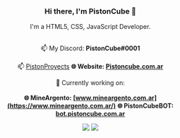 <div align="center">

### Hi there, I'm PistonCube 👋
I'm a HTML5, CSS, JavaScript Developer.<br /><br/>
  
📫 My Discord: **PistonCube#0001**<br /><br/>
📫 [PistonProyects](https://discord.gg/eKeeZPq6SJ)
**🌐 Website: [Pistoncube.com.ar](https://www.pistoncube.com.ar/)**

🔭 Currently working on:<br /><br />
**🌐 MineArgento: [www.mineargento.com.ar](https://www.mineargento.com.ar/)**
**🌐 PistonCubeBOT: [bot.pistoncube.com.ar](https://bot.pistoncube.com.ar/)**
  
<img src="https://github-readme-stats.vercel.app/api?username=PistonCube&show_icons=true&text_color=e200ff&icon_color=6c44ff&theme=midnight-purple">
<img src="https://github-readme-stats.vercel.app/api/top-langs/?username=PistonCube&layout=compact&text_color=e200ff&icon_color=6c44ff&theme=midnight-purple">

</div>
